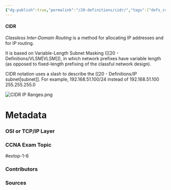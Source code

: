 ```yaml
---
{"dg-publish":true,"permalink":"/20-definitions/cidr/","tags":["defs_ccna"]}
---
```


#### CIDR
*Classless Inter-Domain Routing* is a method for allocating IP addresses and for IP routing.

It is based on Variable-Length Subnet Masking ([[20 - Definitions/VLSM\|VLSM]]), in which network prefixes have variable length (as opposed to fixed-length prefixing of the classful network design).

CIDR notation uses a slash to describe the [[20 - Definitions/IP subnet\|subnet]]. For example, 192.168.51.100/24 instead of 192.168.51.100 255.255.255.0

![CIDR IP Ranges.png](/img/user/CCNA/Attachments/CIDR%20IP%20Ranges.png)

# Metadata
### OSI or TCP/IP Layer

### CCNA Exam Topic
#extop-1-6 
### Contributors

### Sources


